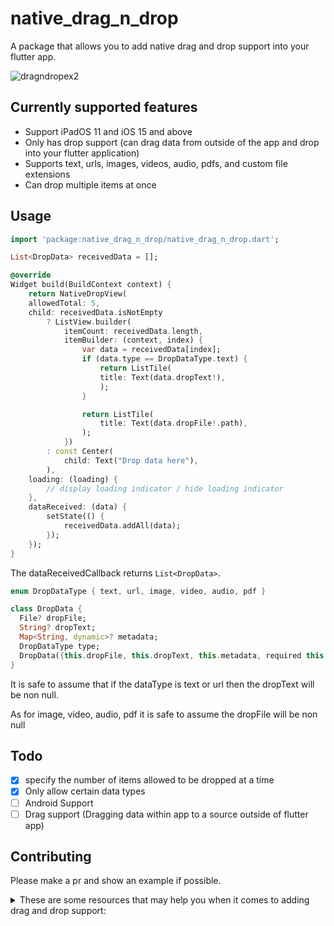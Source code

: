 # native_drag_n_drop

A package that allows you to add native drag and drop support into your flutter app.

![dragndropex2](https://user-images.githubusercontent.com/15949910/150670673-c19d7d65-f9b0-4a3f-8e2a-aae8b241e28d.gif)


## Currently supported features
* Support iPadOS 11 and iOS 15 and above
* Only has drop support (can drag data from outside of the app and drop into your flutter application)
* Supports text, urls, images, videos, audio, pdfs, and custom file extensions
* Can drop multiple items at once

## Usage

```dart
import 'package:native_drag_n_drop/native_drag_n_drop.dart';

List<DropData> receivedData = [];

@override
Widget build(BuildContext context) {
    return NativeDropView(
    allowedTotal: 5,
    child: receivedData.isNotEmpty
        ? ListView.builder(
            itemCount: receivedData.length,
            itemBuilder: (context, index) {
                var data = receivedData[index];
                if (data.type == DropDataType.text) {
                    return ListTile(
                    title: Text(data.dropText!),
                    );
                }

                return ListTile(
                    title: Text(data.dropFile!.path),
                );
            })
        : const Center(
            child: Text("Drop data here"),
        ),
    loading: (loading) {
        // display loading indicator / hide loading indicator
    },
    dataReceived: (data) {
        setState(() {
            receivedData.addAll(data);
        });
    });
}

```

The dataReceivedCallback returns `List<DropData>`. 

```dart
enum DropDataType { text, url, image, video, audio, pdf }

class DropData {
  File? dropFile;
  String? dropText;
  Map<String, dynamic>? metadata;
  DropDataType type;
  DropData({this.dropFile, this.dropText, this.metadata, required this.type});
}
```
It is safe to assume that if the dataType is text or url then the dropText will be non null.

As for image, video, audio, pdf it is safe to assume the dropFile will be non null

## Todo

- [x] specify the number of items allowed to be dropped at a time
- [x] Only allow certain data types
- [ ] Android Support
- [ ] Drag support (Dragging data within app to a source outside of flutter app)

## Contributing

Please make a pr and show an example if possible.

<details>
  <summary>These are some resources that may help you when it comes to adding drag and drop support: </summary>
    
- [Flutter Platform Views](https://docs.flutter.dev/development/platform-integration/platform-views?tab=android-platform-views-java-tab)
- [An example of how to use flutter platform views](https://github.com/ryan-alfi/flutter-platform-view)
- [iOS Drag and Drop Docs](https://developer.apple.com/documentation/uikit/drag_and_drop)
- [iOS make a uiview a drop desitination](https://developer.apple.com/documentation/uikit/drag_and_drop/making_a_view_into_a_drop_destination)
- [iOS make a uiview into a drag source](https://developer.apple.com/documentation/uikit/drag_and_drop/making_a_view_into_a_drag_source)


</details>
